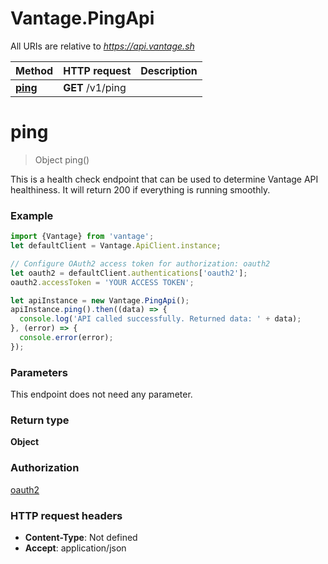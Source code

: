 # Vantage.PingApi

All URIs are relative to *https://api.vantage.sh*

Method | HTTP request | Description
------------- | ------------- | -------------
[**ping**](PingApi.md#ping) | **GET** /v1/ping | 


<a name="ping"></a>
# **ping**
> Object ping()



This is a health check endpoint that can be used to determine Vantage API healthiness. It will return 200 if everything is running smoothly.

### Example
```javascript
import {Vantage} from 'vantage';
let defaultClient = Vantage.ApiClient.instance;

// Configure OAuth2 access token for authorization: oauth2
let oauth2 = defaultClient.authentications['oauth2'];
oauth2.accessToken = 'YOUR ACCESS TOKEN';

let apiInstance = new Vantage.PingApi();
apiInstance.ping().then((data) => {
  console.log('API called successfully. Returned data: ' + data);
}, (error) => {
  console.error(error);
});

```

### Parameters
This endpoint does not need any parameter.

### Return type

**Object**

### Authorization

[oauth2](../README.md#oauth2)

### HTTP request headers

 - **Content-Type**: Not defined
 - **Accept**: application/json

